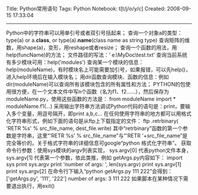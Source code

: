 Title: Python常用语句
Tags: Python
Notebook: t[t/j/o/y/c]
Created: 2008-09-15 17:33:04

------

Python中的字符串可以用单引号或者双引号括起来； 查询一个对象a的类型：type(a) or a.__class__, or type(a).__name__(class name as string type) 查询矩阵的维数，用shape(a)，变形，用reshape或者resize； 查询一个函数的用法，用help(funcName)的方法； 文件路径的写法：’ e:\\MyDoc\\test.txt’ 查询当前系统有多少模块可用：help('modules') 
查询某一个模块的信息：help(moduleName)，有时模块名上可能需要加引号，如果报错，可以先help()，进入help环境后在输入模块名； 用dir函数查询模块、函数的信息：例如dir(moduleName)可以查询所有该模块包含的所有属性和方法； PYTHON的包使用很方便，在一个文本文件中写n个函数（名为f1、f2……），然后保存为moduleName.py，使用这些函数的方法是： 
from moduleName import * 
moduleName.f1(…) 采用输出字符串方法调试Python代码的语句是：print，要输入多个变量，用逗号隔开，即print a,b,c... 在任何使用字符串的地方都可以用格式化字符串形式，例如下面的语句是从ftp上下载指定的文件： ftp .retrbinary(  'RETR %s'  % src_file_name, dest_file.write) 
其中“retrbinary”函数的第一个参数是字符串，这里“'RETR %s' % src_file_name”与“'RETR '+src_file_name”是完全等价的。关于格式字符串的详细信息可google“python 格式化字符串”。 获取命令行参数：使用sys模块的argv列表实现， sys.argv[0] 代表python文件本身， sys.argv[1] 代表第一个参数，依此类推，例如 getArgs.py内容如下：  import sys 
print sys.argv 
print 'number of args: ', len(sys.argv) 
print sys.argv[1] 
print sys.argv[2] 
在命令行下输入“python getArgs.py 111 222”会得到： ['getArgs.py', '111', '222'] 
number of args: 3 
111 
222  如果脚本在某种情况下需要退出执行，用exit()